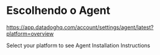 # Escolhendo o Agent

https://app.datadoghq.com/account/settings/agent/latest?platform=overview

Select your platform to see Agent Installation Instructions

